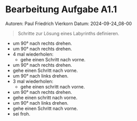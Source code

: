 # Bearbeitung Aufgabe A1.1

Autoren: Paul Friedrich Vierkorn
Datum: 2024-09-24_08-00

> Schritte zur Lösung eines Labyrinths definieren.

- um 90° nach rechts drehen.
- um 90° nach rechts drehen.
- 4 mal wiederholen:
  - gehe einen Schritt nach vorne.
- um 90° nach rechts drehen.
- gehe einen Schritt nach vorne.
- um 90° nach links drehen.
- 3 mal wiederholen:
  - gehe einen schritt nach vorne.
- um 90° nach rechts drehen.
- gehe einen schritt nach vorne.
- um 90° nach links drehen.
- gehe einen Schritt nach vorne.
- sei froh.
